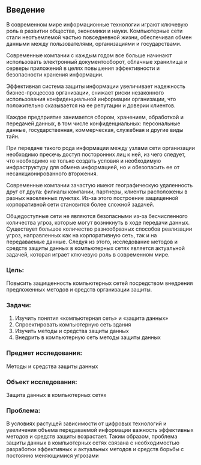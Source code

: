 ## Введение
В современном мире информационные технологии играют ключевую роль в развитии общества, экономики и науки. Компьютерные сети стали неотъемлемой частью повседневной жизни, обеспечивая обмен данными между пользователями, организациями и государствами. 

Современные компании с каждым годом все больше начинают использовать электронный документооборот, облачные хранилища и серверы приложений в целях повышения эффективности и безопасности хранения информации. 

Эффективная система защиты информации увеличивает надежность бизнес-процессов организации, снижает риски незаконного использования конфиденциальной информации организации, что положительно сказывается на ее репутации и доверии клиентов. 

Каждое предприятие занимается сбором, хранением, обработкой и передачей данных, в том числе конфиденциальных: персональные данные, государственная, коммерческая, служебная и другие виды тайн. 

При передаче такого рода информации между узлами сети организации необходимо пресечь доступ посторонних лиц к ней, из чего следует, что необходимо не только создать условия и необходимую инфраструктуру для обмена информацией, но и обезопасить ее от несанкционированного вторжения.

Современные компании зачастую имеют географическую удаленность друг от друга: филиалы компании, партнеры, клиенты расположены в разных населенных пунктах. Из-за этого построение защищенной корпоративной сети становится более сложной задачей.

Общедоступные сети не являются безопасными из-за бесчисленного количества угроз, которые могут возникнуть в ходе передачи данных. Существует большое количество разнообразных способов реализации угроз, направленных как на корпоративную сеть, так и на передаваемые данные. Следуя из этого, исследование методов и средств защиты данных в компьютерных сетях является актуальной задачей, которая играет ключевую роль в современном мире.

### Цель: 

Повысить защищенность компьютерных сетей посредством внедрения предложенных методов и средств организации защиты.

### Задачи:

1. Изучить понятия «компьютерная сеть» и «защита данных»
2. Спроектировать компьютерную сеть здания
3. Изучить методы и средства защиты данных
4. Внедрить в компьютерную сеть методы защиты данных

### Предмет исследования:

Методы и средства защиты данных

### Объект исследования:

Защита данных в компьютерных сетях

### Проблема:

В условиях растущей зависимости от цифровых технологий и увеличения объема передаваемой информации важность эффективных методов и средств защиты возрастает. Таким образом, проблема защиты данных в компьютерных сетях связана с необходимостью разработки эффективных и актуальных методов и средств борьбы с постоянно меняющимися угрозами

